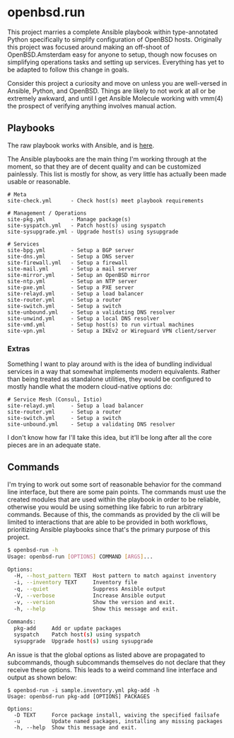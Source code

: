 openbsd.run
====================

This project marries a complete Ansible playbook within type-annotated Python
specifically to simplify configuration of OpenBSD hosts.  Originally this
project was focused around making an off-shoot of OpenBSD.Amsterdam easy for
anyone to setup, though now focuses on simplifying operations tasks and setting
up services.  Everything has yet to be adapted to follow this change in goals.

Consider this project a curiosity and move on unless you are well-versed in
Ansible, Python, and OpenBSD.  Things are likely to not work at all or be
extremely awkward, and until I get Ansible Molecule working with vmm(4) the
prospect of verifying anything involves manual action.


Playbooks
--------------------

The raw playbook works with Ansible, and is [here](./openbsd_run/playbook).

The Ansible playbooks are the main thing I'm working through at the moment, so
that they are of decent quality and can be customized painlessly.  This list is
mostly for show, as very little has actually been made usable or reasonable.

```
# Meta
site-check.yml      - Check host(s) meet playbook requirements

# Management / Operations
site-pkg.yml        - Manage package(s)
site-syspatch.yml   - Patch host(s) using syspatch
site-sysupgrade.yml - Upgrade host(s) using sysupgrade

# Services
site-bpg.yml        - Setup a BGP server
site-dns.yml        - Setup a DNS server
site-firewall.yml   - Setup a firewall
site-mail.yml       - Setup a mail server
site-mirror.yml     - Setup an OpenBSD mirror
site-ntp.yml        - Setup an NTP server
site-pxe.yml        - Setup a PXE server
site-relayd.yml     - Setup a load balancer
site-router.yml     - Setup a router
site-switch.yml     - Setup a switch
site-unbound.yml    - Setup a validating DNS resolver
site-unwind.yml     - Setup a local DNS resolver
site-vmd.yml        - Setup host(s) to run virtual machines
site-vpn.yml        - Setup a IKEv2 or Wireguard VPN client/server
```

### Extras
Something I want to play around with is the idea of bundling individual services
in a way that somewhat implements modern equivalents.  Rather than being treated
as standalone utilities, they would be configured to mostly handle what the
modern cloud-native options do:

```
# Service Mesh (Consul, Istio)
site-relayd.yml     - Setup a load balancer
site-router.yml     - Setup a router
site-switch.yml     - Setup a switch
site-unbound.yml    - Setup a validating DNS resolver
```

I don't know how far I'll take this idea, but it'll be long after all the core
pieces are in an adequate state.


Commands
--------------------
I'm trying to work out some sort of reasonable behavior for the command line
interface, but there are some pain points.  The commands must use the created
modules that are used within the playbook in order to be reliable, otherwise you
would be using something like fabric to run arbitrary commands.  Because of
this, the commands as provided by the cli will be limited to interactions that
are able to be provided in both workflows, prioritizing Ansible playbooks since
that's the primary purpose of this project.

``` sh
$ openbsd-run -h
Usage: openbsd-run [OPTIONS] COMMAND [ARGS]...

Options:
  -H, --host_pattern TEXT  Host pattern to match against inventory
  -i, --inventory TEXT     Inventory file
  -q, --quiet              Suppress Ansible output
  -V, --verbose            Increase Ansible output
  -v, --version            Show the version and exit.
  -h, --help               Show this message and exit.

Commands:
  pkg-add     Add or update packages
  syspatch    Patch host(s) using syspatch
  sysupgrade  Upgrade host(s) using sysupgrade
```

An issue is that the global options as listed above are propagated to
subcommands, though subcommands themselves do not declare that they receive
these options.  This leads to a weird command line interface and output as shown
below:

```
$ openbsd-run -i sample.inventory.yml pkg-add -h
Usage: openbsd-run pkg-add [OPTIONS] PACKAGES

Options:
  -D TEXT     Force package install, waiving the specified failsafe
  -u          Update named packages, installing any missing packages
  -h, --help  Show this message and exit.
```

